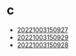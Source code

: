 # c
- [20221003150927](/zet/20221003150927/README.md)
- [20221003150929](/zet/20221003150929/README.md)
- [20221003150928](/zet/20221003150928/README.md)


